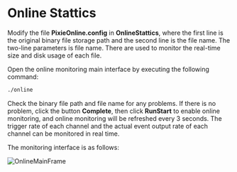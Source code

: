 <!-- OnlineStattics.md --- 
;; 
;; Description: 
;; Author: Hongyi Wu(吴鸿毅)
;; Email: wuhongyi@qq.com 
;; Created: 日 5月 13 20:23:36 2018 (+0800)
;; Last-Updated: 一 11月  5 17:10:53 2018 (+0800)
;;           By: Hongyi Wu(吴鸿毅)
;;     Update #: 4
;; URL: http://wuhongyi.cn -->

# Online Stattics

Modify the file **PixieOnline.config** in **OnlineStattics**, where the first line is the original binary file storage path and the second line is the file name. The two-line parameters is file name. There are used to monitor the real-time size and disk usage of each file.


Open the online monitoring main interface by executing the following command:  
```bash
./online
```

Check the binary file path and file name for any problems. If there is no problem, click the button **Complete**, then click **RunStart** to enable online monitoring, and online monitoring will be refreshed every 3 seconds. The trigger rate of each channel and the actual event output rate of each channel can be monitored in real time.



The monitoring interface is as follows:  

![OnlineMainFrame](/img/OnlineMainFrame.png)




<!-- OnlineStattics.md ends here -->
